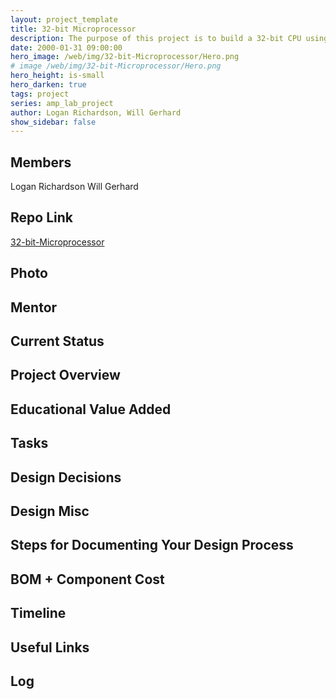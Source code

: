 ```yaml
---
layout: project_template
title: 32-bit Microprocessor
description: The purpose of this project is to build a 32-bit CPU using VHDL. The CPU will be based on the MIPS instruction set, but will incorporate new, foreign instructions that are not already included in the MIPS architecture.
date: 2000-01-31 09:00:00
hero_image: /web/img/32-bit-Microprocessor/Hero.png
# image /web/img/32-bit-Microprocessor/Hero.png
hero_height: is-small
hero_darken: true
tags: project
series: amp_lab_project
author: Logan Richardson, Will Gerhard
show_sidebar: false
---
```




## Members
Logan Richardson
Will Gerhard

## Repo Link
<a class="button is-link" href="https://github.com/Amp-Lab-at-VT/32-bit-Microprocessor" >32-bit-Microprocessor</a>

## Photo

## Mentor

## Current Status

## Project Overview


## Educational Value Added


## Tasks

## Design Decisions

## Design Misc

## Steps for Documenting Your Design Process

## BOM + Component Cost

## Timeline

## Useful Links

## Log
            